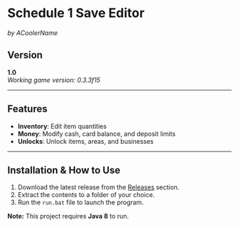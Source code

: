 # Schedule 1 Save Editor
*by ACoolerName*

## Version
**1.0**  
*Working game version: 0.3.3f15*

---

## Features

- **Inventory**: Edit item quantities
- **Money**: Modify cash, card balance, and deposit limits
- **Unlocks**: Unlock items, areas, and businesses

---

## Installation & How to Use

1. Download the latest release from the [Releases](https://github.com/ACoolerName/Schedule-1-Save-Editor/releases/latest) section.
2. Extract the contents to a folder of your choice.
3. Run the `run.bat` file to launch the program.

**Note:** This project requires **Java 8** to run.
